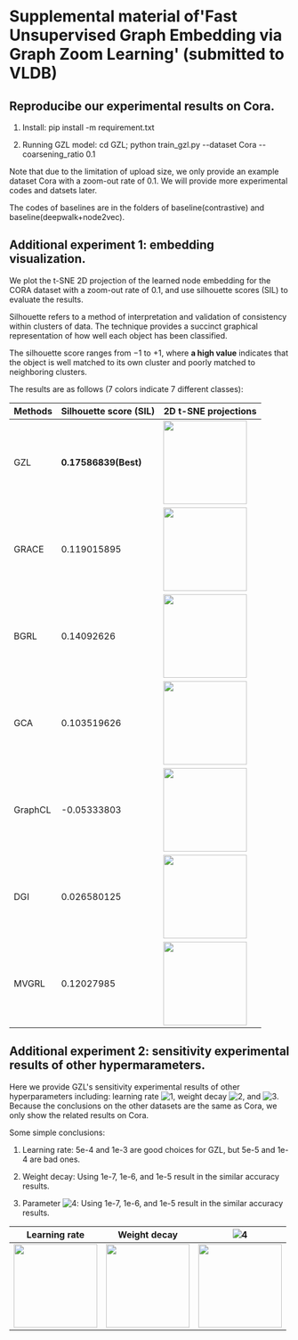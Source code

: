 # Supplemental material of'Fast Unsupervised Graph Embedding via Graph Zoom Learning' (submitted to VLDB)

## Reproducibe our experimental results on Cora.
1. Install: pip install -m requirement.txt

2. Running GZL model: cd GZL; python train_gzl.py --dataset Cora --coarsening_ratio 0.1

Note that due to the limitation of upload size, we only provide an example dataset Cora with a zoom-out rate of 0.1. We will provide more experimental codes and datsets later.

The codes of baselines are in the folders of baseline(contrastive) and baseline(deepwalk+node2vec).

## Additional experiment 1: embedding visualization.
We plot the t-SNE 2D projection of the learned node embedding for the CORA dataset with a zoom-out rate of 0.1, and use silhouette scores (SIL) to evaluate the results.

Silhouette refers to a method of interpretation and validation of consistency within clusters of data. The technique provides a succinct graphical representation of how well each object has been classified.

The silhouette score ranges from −1 to +1, where **a high value** indicates that the object is well matched to its own cluster and poorly matched to neighboring clusters.

The results are as follows (7 colors indicate 7 different classes):

| **Methods** | **Silhouette score (SIL)** | **2D t-SNE projections** |
| ------- | ----------------------|----------------------|
|   GZL   | **0.17586839(Best)**  |<img src="https://github.com/Young0222/pvldb2023/blob/main/figures/gzl_tsne_result.png" width="150">|
|   GRACE | 0.119015895           |<img src="https://github.com/Young0222/pvldb2023/blob/main/figures/grace_tsne_result.png" width="150">|
|   BGRL  | 0.14092626            |<img src="https://github.com/Young0222/pvldb2023/blob/main/figures/bgrl_tsne_result.png" width="150">|
|   GCA   | 0.103519626           |<img src="https://github.com/Young0222/pvldb2023/blob/main/figures/gca_tsne_result.png" width="150">|
| GraphCL | -0.05333803           |<img src="https://github.com/Young0222/pvldb2023/blob/main/figures/graphcl_tsne_result.png" width="150">|
|   DGI   | 0.026580125           |<img src="https://github.com/Young0222/pvldb2023/blob/main/figures/dgi_tsne_result.png" width="150">|
|   MVGRL | 0.12027985            |<img src="https://github.com/Young0222/pvldb2023/blob/main/figures/mvgrl_tsne_result.png" width="150">|

## Additional experiment 2: sensitivity experimental results of other hypermarameters.
Here we provide GZL's sensitivity experimental results of other hyperparameters including: learning rate ![1](http://latex.codecogs.com/svg.latex?\theta), weight decay ![2](http://latex.codecogs.com/svg.latex?\eta), and ![3](http://latex.codecogs.com/svg.latex?\alpha).
Because the conclusions on the other datasets are the same as Cora, we only show the related results on Cora.

Some simple conclusions: 

1. Learning rate: 5e-4 and 1e-3 are good choices for GZL, but 5e-5 and 1e-4 are bad ones.

2. Weight decay: Using 1e-7, 1e-6, and 1e-5 result in the similar accuracy results.

3. Parameter ![4](http://latex.codecogs.com/svg.latex?\alpha): Using 1e-7, 1e-6, and 1e-5 result in the similar accuracy results.


| **Learning rate** | **Weight decay** |**![4](http://latex.codecogs.com/svg.latex?\alpha)** |
| ------- | ----------------------|----------------------|
| <img src="https://github.com/Young0222/pvldb2023/blob/main/figures/LR.png" width="150"> | <img src="https://github.com/Young0222/pvldb2023/blob/main/figures/WD.png" width="150">|<img src="https://github.com/Young0222/pvldb2023/blob/main/figures/alpha.png" width="150">|
